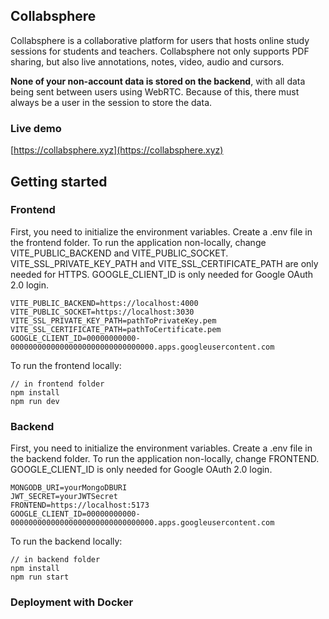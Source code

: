 ## Collabsphere
Collabsphere is a collaborative platform for users that hosts online study sessions for students and teachers. Collabsphere not only supports PDF sharing, but also live annotations, notes, video, audio and cursors.

__None of your non-account data is stored on the backend__, with all data being sent between users using WebRTC. Because of this, there must always be a user in the session to store the data.

### Live demo
[https://collabsphere.xyz](https://collabsphere.xyz)

## Getting started
### Frontend
First, you need to initialize the environment variables. Create a .env file in the frontend folder. To run the application non-locally, change VITE_PUBLIC_BACKEND and VITE_PUBLIC_SOCKET. VITE_SSL_PRIVATE_KEY_PATH and VITE_SSL_CERTIFICATE_PATH are only needed for HTTPS. GOOGLE_CLIENT_ID is only needed for Google OAuth 2.0 login.
```
VITE_PUBLIC_BACKEND=https://localhost:4000
VITE_PUBLIC_SOCKET=https://localhost:3030
VITE_SSL_PRIVATE_KEY_PATH=pathToPrivateKey.pem
VITE_SSL_CERTIFICATE_PATH=pathToCertificate.pem
GOOGLE_CLIENT_ID=00000000000-00000000000000000000000000000000.apps.googleusercontent.com
```
To run the frontend locally:
```
// in frontend folder
npm install
npm run dev
```

### Backend

First, you need to initialize the environment variables. Create a .env file in the backend folder. To run the application non-locally, change FRONTEND. GOOGLE_CLIENT_ID is only needed for Google OAuth 2.0 login.
```
MONGODB_URI=yourMongoDBURI
JWT_SECRET=yourJWTSecret
FRONTEND=https://localhost:5173
GOOGLE_CLIENT_ID=00000000000-00000000000000000000000000000000.apps.googleusercontent.com
```
To run the backend locally:
```
// in backend folder
npm install
npm run start
```

### Deployment with Docker